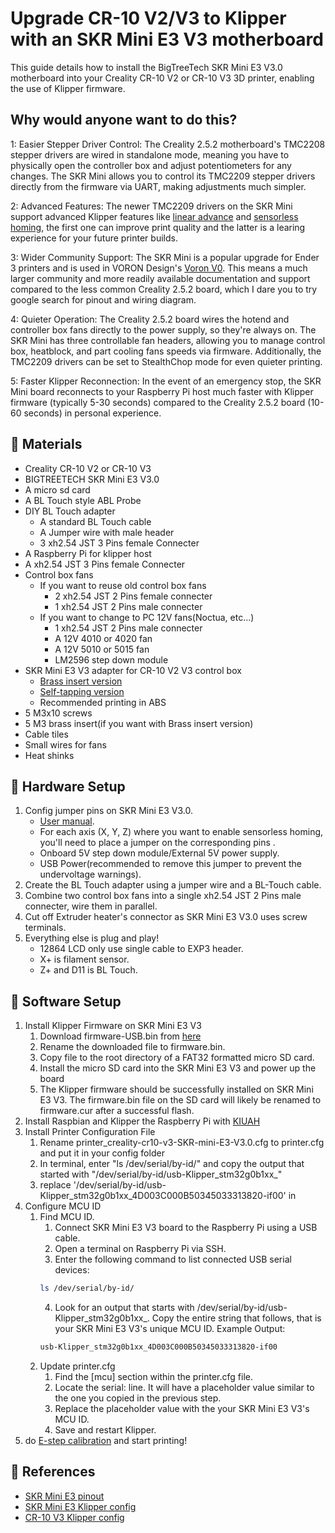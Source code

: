 # Upgrade CR-10 V2/V3 to Klipper with an SKR Mini E3 V3 motherboard
This guide details how to install the BigTreeTech SKR Mini E3 V3.0 motherboard into your Creality CR-10 V2 or CR-10 V3 3D printer, enabling the use of Klipper firmware.

## Why would anyone want to do this?

1: Easier Stepper Driver Control: The Creality 2.5.2 motherboard's TMC2208 stepper drivers are wired in standalone mode, meaning you have to physically open the controller box and adjust potentiometers for any changes. The SKR Mini allows you to control its TMC2209 stepper drivers directly from the firmware via UART, making adjustments much simpler.


2: Advanced Features: The newer TMC2209 drivers on the SKR Mini support advanced Klipper features like [linear advance](https://help.prusa3d.com/article/linear-advance_2252) and [sensorless homing](https://all3dp.com/2/klipper-sensorless-homing-simply-explained/), the first one can improve print quality and the latter is a learing experience for your future printer builds.

3: Wider Community Support: The SKR Mini is a popular upgrade for Ender 3 printers and is used in VORON Design's [Voron V0](https://docs.vorondesign.com/build/electrical/v0_miniE3_v30_wiring.html). This means a much larger community and more readily available documentation and support compared to the less common Creality 2.5.2 board, which I dare you to try google search for pinout and wiring diagram.

4: Quieter Operation: The Creality 2.5.2 board wires the hotend and controller box fans directly to the power supply, so they're always on. The SKR Mini has three controllable fan headers, allowing you to manage control box, heatblock, and part cooling fans speeds via firmware. Additionally, the TMC2209 drivers can be set to StealthChop mode for even quieter printing.

5: Faster Klipper Reconnection: In the event of an emergency stop, the SKR Mini board reconnects to your Raspberry Pi host much faster with Klipper firmware (typically 5-30 seconds) compared to the Creality 2.5.2 board (10-60 seconds) in personal experience.

## 🔧 Materials

- Creality CR-10 V2 or CR-10 V3
- BIGTREETECH SKR Mini E3 V3.0
- A micro sd card
- A BL Touch style ABL Probe
- DIY BL Touch adapter
   - A standard BL Touch cable
   - A Jumper wire with male header
   - 3 xh2.54 JST 3 Pins female Connecter
- A Raspberry Pi for klipper host
- A xh2.54 JST 3 Pins female Connecter
- Control box fans
   - If you want to reuse old control box fans
      - 2 xh2.54 JST 2 Pins female connecter
      - 1 xh2.54 JST 2 Pins male connecter
   - If you want to change to PC 12V fans(Noctua, etc...)
      - 1 xh2.54 JST 2 Pins male connecter
      - A 12V 4010 or 4020 fan
      - A 12V 5010 or 5015 fan
      - LM2596 step down module
- SKR Mini E3 V3 adapter for CR-10 V2 V3 control box
   - [Brass insert version](https://www.printables.com/model/1317711-skr-mini-e3-v3-adapter-for-cr-10-v2-v3-control-box)
   - [Self-tapping version](https://www.printables.com/model/399024-skr-mini-e3-v3-adapter-for-cr10v23-control-box-wit)
   - Recommended printing in ABS
- 5 M3x10 screws
- 5 M3 brass insert(if you want with Brass insert version)
- Cable tiles
- Small wires for fans
- Heat shinks


## 🔧 Hardware Setup
1. Config jumper pins on SKR Mini E3 V3.0.
   - [User manual](https://github.com/bigtreetech/BIGTREETECH-SKR-mini-E3/blob/master/hardware/BTT%20SKR%20MINI%20E3%20V3.0/Hardware/BTT%20SKR%20MINI%20E3%20V3.0%20user%20manual.pdf).
   - For each axis (X, Y, Z) where you want to enable sensorless homing, you'll need to place a jumper on the corresponding pins .
   - Onboard 5V step down module/External 5V power supply.
   - USB Power(recommended to remove this jumper to prevent the undervoltage warnings).
2. Create the BL Touch adapter using a jumper wire and a BL-Touch cable.
3. Combine two control box fans into a single xh2.54 JST 2 Pins male connecter, wire them in parallel.
4. Cut off Extruder heater's connector as SKR Mini E3 V3.0 uses screw terminals.
5. Everything else is plug and play!
   - 12864 LCD only use single cable to EXP3 header.
   - X+ is filament sensor.
   - Z+ and D11 is BL Touch.

## 🔧 Software Setup
1. Install Klipper Firmware on SKR Mini E3 V3
   1. Download firmware-USB.bin from [here](https://github.com/bigtreetech/BIGTREETECH-SKR-mini-E3/blob/master/firmware/V3.0/Klipper/firmware-USB.bin)
   2. Rename the downloaded file to firmware.bin.
   3. Copy file to the root directory of a FAT32 formatted micro SD card.
   4. Install the micro SD card into the SKR Mini E3 V3 and power up the board
   5. The Klipper firmware should be successfully installed on SKR Mini E3 V3. The firmware.bin file on the SD card will likely be renamed to firmware.cur after a successful flash.
2. Install Raspbian and Klipper the Raspberry Pi with [KIUAH](https://github.com/dw-0/kiauh)
3. Install Printer Configuration File
   1. Rename printer_creality-cr10-v3-SKR-mini-E3-V3.0.cfg to printer.cfg and put it in your config folder
   2. In terminal, enter "ls /dev/serial/by-id/" and copy the output that started with "/dev/serial/by-id/usb-Klipper_stm32g0b1xx_"
   3. replace '/dev/serial/by-id/usb-Klipper_stm32g0b1xx_4D003C000B50345033313820-if00' in 
4. Configure MCU ID
   1. Find MCU ID.
      1. Connect SKR Mini E3 V3 board to the Raspberry Pi using a USB cable.
      2. Open a terminal on Raspberry Pi via SSH.
      3. Enter the following command to list connected USB serial devices:
      ```Bash
      ls /dev/serial/by-id/
      ```
      4. Look for an output that starts with /dev/serial/by-id/usb-Klipper_stm32g0b1xx_. Copy the entire string that follows, that is your SKR Mini E3 V3's unique MCU ID. Example Output:
      ```Bash
      usb-Klipper_stm32g0b1xx_4D003C000B50345033313820-if00
      ```
   2. Update printer.cfg
      1. Find the [mcu] section within the printer.cfg file.
      2. Locate the serial: line. It will have a placeholder value similar to the one you copied in the previous step.
      3. Replace the placeholder value with the your SKR Mini E3 V3's MCU ID.
      4. Save and restart Klipper.
5. do [E-step calibration](https://www.klipper3d.org/Rotation_Distance.html) and start printing!

## 🔨 References

- [SKR Mini E3 pinout](https://github.com/bigtreetech/BIGTREETECH-SKR-mini-E3/blob/master/hardware/BTT%20SKR%20MINI%20E3%20V3.0/Hardware/BTT%20E3%20SKR%20MINI%20V3.0_PIN.pdf)
- [SKR Mini E3 Klipper config](https://github.com/bigtreetech/BIGTREETECH-SKR-mini-E3/blob/master/firmware/V3.0/Klipper/SKR-mini-E3-V3.0-klipper.cfg)
- [CR-10 V3 Klipper config](https://github.com/Klipper3d/klipper/blob/master/config/printer-creality-cr10-v3-2020.cfg)
